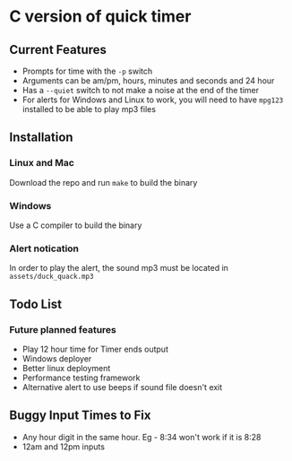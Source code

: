 # C version of quick timer

## Current Features
- Prompts for time with the `-p` switch
- Arguments can be am/pm, hours, minutes and seconds and 24 hour
- Has a `--quiet` switch to not make a noise at the end of the timer
- For alerts for Windows and Linux to work, you will need to have `mpg123`
  installed to be able to play mp3 files

## Installation
### Linux and Mac
Download the repo and run `make` to build the binary

### Windows
Use a C compiler to build the binary

### Alert notication
In order to play the alert, the sound mp3 must be located in
`assets/duck_quack.mp3`

## Todo List
### Future planned features
- Play 12 hour time for Timer ends output
- Windows deployer
- Better linux deployment
- Performance testing framework
- Alternative alert to use beeps if sound file doesn't exit

## Buggy Input Times to Fix
- Any hour digit in the same hour. Eg - 8:34 won't work if it is 8:28
- 12am and 12pm inputs

